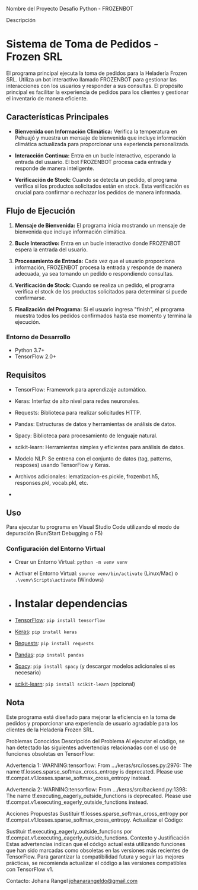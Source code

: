 Nombre del Proyecto
Desafío Python - FROZENBOT

Descripción
# Sistema de Toma de Pedidos - Frozen SRL

El programa principal ejecuta la toma de pedidos para la Heladería Frozen SRL. Utiliza un bot interactivo llamado FROZENBOT para gestionar las interacciones
con los usuarios y responder a sus consultas. El propósito principal es facilitar la experiencia de pedidos para los clientes y gestionar el inventario de manera eficiente.

## Características Principales

- **Bienvenida con Información Climática:** Verifica la temperatura en Pehuajó y muestra un mensaje de bienvenida que incluye información climática actualizada para proporcionar una experiencia personalizada.

- **Interacción Continua:** Entra en un bucle interactivo, esperando la entrada del usuario. El bot FROZENBOT procesa cada entrada y responde de manera inteligente.

- **Verificación de Stock:** Cuando se detecta un pedido, el programa verifica si los productos solicitados están en stock. Esta verificación es crucial para confirmar o
  rechazar los pedidos de manera informada.

## Flujo de Ejecución

1. **Mensaje de Bienvenida:** El programa inicia mostrando un mensaje de bienvenida que incluye información climática.

2. **Bucle Interactivo:** Entra en un bucle interactivo donde FROZENBOT espera la entrada del usuario.

3. **Procesamiento de Entrada:** Cada vez que el usuario proporciona información, FROZENBOT procesa la entrada y responde de manera adecuada, ya sea tomando un pedido o respondiendo consultas.

4. **Verificación de Stock:** Cuando se realiza un pedido, el programa verifica el stock de los productos solicitados para determinar si puede confirmarse.

5. **Finalización del Programa:** Si el usuario ingresa "finish", el programa muestra todos los pedidos confirmados hasta ese momento y termina la ejecución.

### Entorno de Desarrollo
- Python 3.7+
- TensorFlow 2.0+
  
## Requisitos 
- TensorFlow: Framework para aprendizaje automático.
- Keras: Interfaz de alto nivel para redes neuronales.
- Requests: Biblioteca para realizar solicitudes HTTP.
- Pandas: Estructuras de datos y herramientas de análisis de datos.
- Spacy: Biblioteca para procesamiento de lenguaje natural.
- scikit-learn: Herramientas simples y eficientes para análisis de datos.

- Modelo NLP: Se entrena con el conjunto de datos (tag, patterns, resposes) usando TensorFlow y Keras.
- Archivos adicionales: lematizacion-es.pickle, frozenbot.h5, responses.pkl, vocab.pkl, etc.
- 
## Uso
Para ejecutar tu programa en Visual Studio Code utilizando el modo de depuración (Run/Start Debugging o F5)

### Configuración del Entorno Virtual
- Crear un Entorno Virtual: `python -m venv venv`
- Activar el Entorno Virtual: `source venv/bin/activate` (Linux/Mac) o `.\venv\Scripts\activate` (Windows)

- # Instalar dependencias
- [TensorFlow](https://www.tensorflow.org/): `pip install tensorflow`
- [Keras](https://keras.io/): `pip install keras`
- [Requests](https://docs.python-requests.org/en/master/): `pip install requests`
- [Pandas](https://pandas.pydata.org/): `pip install pandas`
- [Spacy](https://spacy.io/): `pip install spacy` (y descargar modelos adicionales si es necesario)
- [scikit-learn](https://scikit-learn.org/stable/): `pip install scikit-learn` (opcional)

## Nota
Este programa está diseñado para mejorar la eficiencia en la toma de pedidos y proporcionar una experiencia de 
usuario agradable para los clientes de la Heladería Frozen SRL.

Problemas Conocidos
Descripción del Problema
Al ejecutar el código, se han detectado las siguientes advertencias relacionadas con el uso de funciones obsoletas en TensorFlow:

Advertencia 1:
WARNING:tensorflow: From .../keras/src/losses.py:2976:
The name tf.losses.sparse_softmax_cross_entropy is deprecated. 
Please use tf.compat.v1.losses.sparse_softmax_cross_entropy instead.

Advertencia 2:
WARNING:tensorflow: From .../keras/src/backend.py:1398:
The name tf.executing_eagerly_outside_functions is deprecated. 
Please use tf.compat.v1.executing_eagerly_outside_functions instead.

Acciones Propuestas
Sustituir tf.losses.sparse_softmax_cross_entropy por tf.compat.v1.losses.sparse_softmax_cross_entropy.
Actualizar el Código:

Sustituir tf.executing_eagerly_outside_functions por tf.compat.v1.executing_eagerly_outside_functions.
Contexto y Justificación
Estas advertencias indican que el código actual está utilizando funciones que han sido marcadas
como obsoletas en las versiones más recientes de TensorFlow. Para garantizar la compatibilidad
futura y seguir las mejores prácticas, se recomienda actualizar el código a las versiones compatibles con TensorFlow v1.

Contacto:
Johana Rangel
johanarangeldo@gmail.com
